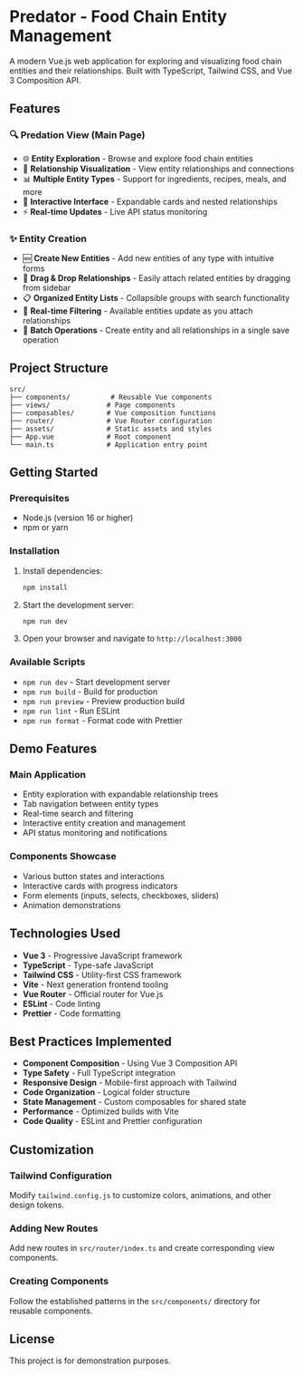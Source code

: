 # Predator - Food Chain Entity Management

A modern Vue.js web application for exploring and visualizing food chain entities and their relationships. Built with TypeScript, Tailwind CSS, and Vue 3 Composition API.

## Features

### 🔍 **Predation View** (Main Page)
- 🌐 **Entity Exploration** - Browse and explore food chain entities
- 🔗 **Relationship Visualization** - View entity relationships and connections
- 📊 **Multiple Entity Types** - Support for ingredients, recipes, meals, and more
- 🔔 **Interactive Interface** - Expandable cards and nested relationships
- ⚡ **Real-time Updates** - Live API status monitoring

### ✨ **Entity Creation**
- 🆕 **Create New Entities** - Add new entities of any type with intuitive forms
- 🎯 **Drag & Drop Relationships** - Easily attach related entities by dragging from sidebar
- 📋 **Organized Entity Lists** - Collapsible groups with search functionality
- 🔄 **Real-time Filtering** - Available entities update as you attach relationships
- 💾 **Batch Operations** - Create entity and all relationships in a single save operation

## Project Structure

```
src/
├── components/          # Reusable Vue components
├── views/              # Page components
├── composables/        # Vue composition functions
├── router/             # Vue Router configuration
├── assets/             # Static assets and styles
├── App.vue             # Root component
└── main.ts             # Application entry point
```

## Getting Started

### Prerequisites

- Node.js (version 16 or higher)
- npm or yarn

### Installation

1. Install dependencies:
   ```bash
   npm install
   ```

2. Start the development server:
   ```bash
   npm run dev
   ```

3. Open your browser and navigate to `http://localhost:3000`

### Available Scripts

- `npm run dev` - Start development server
- `npm run build` - Build for production
- `npm run preview` - Preview production build
- `npm run lint` - Run ESLint
- `npm run format` - Format code with Prettier

## Demo Features

### Main Application
- Entity exploration with expandable relationship trees
- Tab navigation between entity types
- Real-time search and filtering
- Interactive entity creation and management
- API status monitoring and notifications

### Components Showcase
- Various button states and interactions
- Interactive cards with progress indicators
- Form elements (inputs, selects, checkboxes, sliders)
- Animation demonstrations

## Technologies Used

- **Vue 3** - Progressive JavaScript framework
- **TypeScript** - Type-safe JavaScript
- **Tailwind CSS** - Utility-first CSS framework
- **Vite** - Next generation frontend tooling
- **Vue Router** - Official router for Vue.js
- **ESLint** - Code linting
- **Prettier** - Code formatting

## Best Practices Implemented

- **Component Composition** - Using Vue 3 Composition API
- **Type Safety** - Full TypeScript integration
- **Responsive Design** - Mobile-first approach with Tailwind
- **Code Organization** - Logical folder structure
- **State Management** - Custom composables for shared state
- **Performance** - Optimized builds with Vite
- **Code Quality** - ESLint and Prettier configuration

## Customization

### Tailwind Configuration
Modify `tailwind.config.js` to customize colors, animations, and other design tokens.

### Adding New Routes
Add new routes in `src/router/index.ts` and create corresponding view components.

### Creating Components
Follow the established patterns in the `src/components/` directory for reusable components.

## License

This project is for demonstration purposes.
